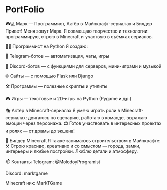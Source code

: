 # PortFolio
🎮💻 Марк — Программист, Актёр в Майнкрафт-сериалах и Билдер
Привет! Меня зовут Марк.
Я совмещаю творчество и технологии: программирую, строю в Minecraft и участвую в съёмках сериалов.

👨‍💻 Программист на Python
Я создаю:

🤖 Telegram-ботов — автоматизация, чаты, игры

💬 Discord-ботов — с функциями для серверов, мини-играми и музыкой

🌐 Сайты — с помощью Flask или Django

🛠️ Программы — полезные скрипты и утилиты

🎮 Игры — текстовые и 2D-игры на Python (Pygame и др.)

🎭 Актёр в Minecraft-сериалах
Я умею играть роли в Minecraft-сериалах:
двигаюсь по сценарию, работаю в команде, выражаю эмоции через персонажа.
📺 Готов участвовать в интересных проектах и ролях — от драмы до экшена!

🏰 Билдер Minecraft
Я также занимаюсь строительством в Майнкрафте:
⚒️ Строю красиво, креативно и со смыслом — города, замки, интерьеры и любые постройки.
Люблю детали и атмосферу.

📫 Контакты
Telegram: @MolodoyProgramist

Discord: marktgame

Minecraft ник: MarkTGame

